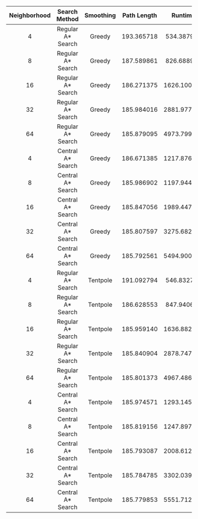 |Neighborhood|Search Method|Smoothing|Path Length|Runtime|
|:----------:|:-----------:|:-------:|:--------:|:-----:|
|4|Regular A* Search|Greedy|193.365718|534.387950|
|8|Regular A* Search|Greedy|187.589861|826.688916|
|16|Regular A* Search|Greedy|186.271375|1626.100770|
|32|Regular A* Search|Greedy|185.984016|2881.977007|
|64|Regular A* Search|Greedy|185.879095|4973.799355|
|4|Central A* Search|Greedy|186.671385|1217.876808|
|8|Central A* Search|Greedy|185.986902|1197.944923|
|16|Central A* Search|Greedy|185.847056|1989.447834|
|32|Central A* Search|Greedy|185.807597|3275.682891|
|64|Central A* Search|Greedy|185.792561|5494.900880|
|4|Regular A* Search|Tentpole|191.092794|546.832701|
|8|Regular A* Search|Tentpole|186.628553|847.940695|
|16|Regular A* Search|Tentpole|185.959140|1636.882757|
|32|Regular A* Search|Tentpole|185.840904|2878.747123|
|64|Regular A* Search|Tentpole|185.801373|4967.486637|
|4|Central A* Search|Tentpole|185.974571|1293.145968|
|8|Central A* Search|Tentpole|185.819156|1247.897377|
|16|Central A* Search|Tentpole|185.793087|2008.612702|
|32|Central A* Search|Tentpole|185.784785|3302.039216|
|64|Central A* Search|Tentpole|185.779853|5551.712036|
